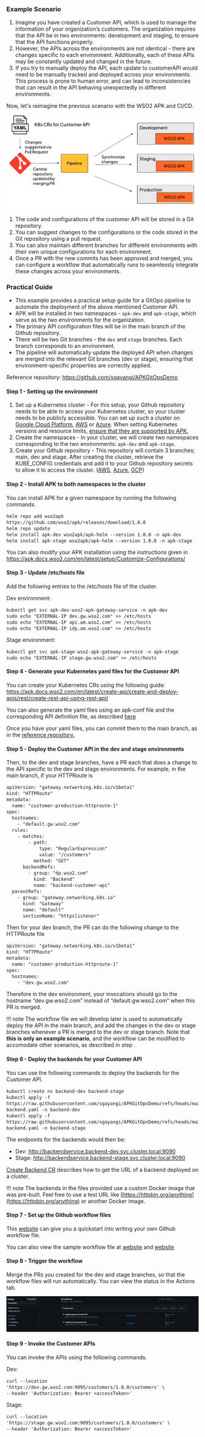 ### Example Scenario

1. Imagine you have created a Customer API, which is used to manage the information of your organization’s customers. 
The organization requires that the API be in two environments: development and staging, to ensure that the API functions properly. 
2. However, the APIs across the environments are not identical - there are changes specific to each environment. Additionally, each of these APIs may be constantly updated and changed in the future.
3. If you try to manually deploy the API, each update to customerAPI would need to be manually tracked and deployed across your environments. This process is prone to human error, and can lead to inconsistencies that can result in the API behaving unexpectedly in different environments.

Now, let's reimagine the previous scenario with the WSO2 APK and CI/CD.

[![GitOps Workflow with WSO2 APK](../../assets/img/cicd/cicd-process.png)](../../assets/img/cicd/cicd-process.png)

1. The code and configurations of the customer API will be stored in a Git repository. 
2. You can suggest changes to the configurations or the code stored in the Git repository using a pull request.
3. You can also maintain different branches for different environments with their own unique configurations for each environment.
4. Once a PR with the new commits has been approved and merged, you can configure a workflow that automatically runs to seamlessly integrate these changes across your environments.

### Practical Guide
- This example provides a practical setup guide for a GitOps pipeline to automate the deployment of the above mentioned Customer API.
- APK will be installed in two namespaces - `apk-dev` and `apk-stage`, which serve as the two environments for the organization.
- The primary API configuration files will be in the main branch of the Github repository.
- There will be two Git branches - the `dev` and `stage` branches. Each branch corresponds to an environment. 
- The pipeline will automatically update the deployed API when changes are merged into the relevant Git branches (dev or stage), ensuring that environment-specific properties are correctly applied.

Reference repository: <a href="https://github.com/sgayangi/APKGitOpsDemo" target="_blank">https://github.com/sgayangi/APKGitOpsDemo</a>

#### Step 1 - Setting up the environment

1. Set up a Kubernetes cluster - For this setup, your Github repository needs to be able to access your Kubernetes cluster, so your cluster needs to be publicly accessible. You can set up such a cluster on <a href="https://cloud.google.com/kubernetes-engine/docs/how-to/creating-a-zonal-cluster" target="_blank">Google Cloud Platform</a>, <a href="https://docs.aws.amazon.com/eks/latest/userguide/create-cluster.html" target="_blank">AWS</a> or <a href="https://learn.microsoft.com/en-us/azure/aks/learn/quick-kubernetes-deploy-portal?tabs=azure-cli" target="_blank">Azure</a>. When setting Kubernetes versions and resource limits, <a href="https://apk.docs.wso2.com/en/latest/setup/prerequisites/" target="_blank"> ensure that they are supported by APK.</a>
2. Create the namespaces - In your cluster, we will create two namespaces corresponding to the two environments: `apk-dev` and `apk-stage`.
3. Create your Github repository - This repository will contain 3 branches; main, dev and stage.
After creating the cluster, retrieve the KUBE_CONFIG credentials and add it to your Github repository secrets to allow it to access the cluster. (<a href="https://docs.aws.amazon.com/eks/latest/userguide/create-kubeconfig.html" target="_blank">AWS</a>, <a href="https://learn.microsoft.com/en-us/azure/aks/control-kubeconfig-access" target="_blank">Azure</a>, <a href="https://cloud.google.com/kubernetes-engine/docs/how-to/cluster-access-for-kubectl" target="_blank">GCP</a>)

#### Step 2 - Install APK to both namespaces in the cluster

You can install APK for a given namespace by running the following commands.

```
helm repo add wso2apk https://github.com/wso2/apk/releases/download/1.0.0
helm repo update
helm install apk-dev wso2apk/apk-helm --version 1.0.0 -n apk-dev
helm install apk-stage wso2apk/apk-helm --version 1.0.0 -n apk-stage
```

You can also modify your APK installation using the instructions given in <a href="https://apk.docs.wso2.com/en/latest/setup/Customize-Configurations/" target="_blank">https://apk.docs.wso2.com/en/latest/setup/Customize-Configurations/</a>

#### Step 3 -  Update /etc/hosts file

Add the following entries to the /etc/hosts file of the cluster.

Dev environment:
```
kubectl get svc apk-dev-wso2-apk-gateway-service -n apk-dev
sudo echo "EXTERNAL-IP dev.gw.wso2.com" >> /etc/hosts
sudo echo "EXTERNAL-IP api.am.wso2.com" >> /etc/hosts
sudo echo "EXTERNAL-IP idp.am.wso2.com" >> /etc/hosts
```

Stage environment: 
```
kubectl get svc apk-stage-wso2-apk-gateway-service -n apk-stage
sudo echo "EXTERNAL-IP stage.gw.wso2.com" >> /etc/hosts
```

#### Step 4 - Generate your Kubernetes yaml files for the Customer API

You can create your Kubernetes CRs using the following guide: <a href="https://apk.docs.wso2.com/en/latest/create-api/create-and-deploy-apis/rest/create-rest-api-using-rest-api/" target="_blank">https://apk.docs.wso2.com/en/latest/create-api/create-and-deploy-apis/rest/create-rest-api-using-rest-api/</a>

You can also generate the yaml files using an apk-conf file and the corresponding API definition file, as described [here](../../api-management-overview/tools-for-api-development.md#option-2---generate-k8s-custom-resources-using-config-generator-tool-and-deploy-the-api-using-kubernetes-client)

Once you have your yaml files, you can commit them to the main branch, as in the <a href="https://github.com/sgayangi/APKGitOpsDemo" target="_blank">reference repository.</a>

#### Step 5 - Deploy the Customer API in the dev and stage environments

Then, to the dev and stage branches, have a PR each that does a change to the API specific to the dev and stage environments. For example, in the main branch, if your HTTPRoute is

```
apiVersion: "gateway.networking.k8s.io/v1beta1"
kind: "HTTPRoute"
metadata:
  name: "customer-production-httproute-1"
spec:
  hostnames:
    - "default.gw.wso2.com"
  rules:
    - matches:
        - path:
            type: "RegularExpression"
            value: "/customers"
          method: "GET"
      backendRefs:
        - group: "dp.wso2.com"
          kind: "Backend"
          name: "backend-customer-api"
  parentRefs:
    - group: "gateway.networking.k8s.io"
      kind: "Gateway"
      name: "default"
      sectionName: "httpslistener"
```

Then for your dev branch, the PR can do the following change to the HTTPRoute file
```
apiVersion: "gateway.networking.k8s.io/v1beta1"
kind: "HTTPRoute"
metadata:
  name: "customer-production-httproute-1"
spec:
  hostnames:
    - "dev.gw.wso2.com"
```

Therefore in the dev environment, your invocations should go to the hostname “dev.gw.wso2.com” instead of “default.gw.wso2.com” when this PR is merged.

!!! note
    The workflow file we will develop later is used to automatically deploy the API in the main branch, and add the changes in the dev or stage branches whenever a PR is merged to the dev or stage branch. Note that **this is only an example scenario**, and the workflow can be modified to accomodate other scenarios, as described in step .

#### Step 6 - Deploy the backends for your Customer API

You can use the following commands to deploy the backends for the Customer API.

```
kubectl create ns backend-dev backend-stage
kubectl apply -f https://raw.githubusercontent.com/sgayangi/APKGitOpsDemo/refs/heads/main/backend/dev-backend.yaml -n backend-dev
kubectl apply -f https://raw.githubusercontent.com/sgayangi/APKGitOpsDemo/refs/heads/main/backend/stage-backend.yaml -n backend-stage
```

The endpoints for the backends would then be:

- Dev: http://backendservice.backend-dev.svc.cluster.local:9090
- Stage: http://backendservice.backend-stage.svc.cluster.local:9090

[Create Backend CR](../../create-api/create-and-deploy-apis/rest/create-rest-api-using-crs.md#create-backend-cr) describes how to get the URL of a backend deployed on a cluster.

!!! note
    The backends in the files provided use a custom Docker image that was pre-built. Feel free to use a test URL like [https://httpbin.org/anything](https://httpbin.org/anything) or another Docker image.

#### Step 7 - Set up the Github workflow files

This <a href="https://docs.github.com/en/actions/writing-workflows/quickstart" target="_blank">website</a> can give you a quickstart into writing your own Github workflow file.

You can also view the sample workflow file at <a href="https://github.com/sgayangi/APKGitOpsDemo/blob/dev/.github/workflows/dev-release.yaml" target="_blank">[website](https://github.com/sgayangi/APKGitOpsDemo/blob/dev/.github/workflows/dev-release.yaml)</a> and <a href="https://github.com/sgayangi/APKGitOpsDemo/blob/stage/.github/workflows/stage-release.yaml" target="_blank">[website](https://github.com/sgayangi/APKGitOpsDemo/blob/stage/.github/workflows/stage-release.yaml)</a>

#### Step 8 - Trigger the workflow

Merge the PRs you created for the dev and stage branches, so that the workflow files will run automatically. You can view the status in the Actions tab.

[![GitOps Workflow with WSO2 APK](../../assets/img/cicd/workflows.png)](../../assets/img/cicd/workflows.png)

#### Step 9 - Invoke the Customer APIs

You can invoke the APIs using the following commands.

Dev:
```
curl --location 'https://dev.gw.wso2.com:9095/customers/1.0.0/customers' \
--header 'Authorization: Bearer <accessToken>'
```

Stage:

```
curl --location 'https://stage.gw.wso2.com:9095/customers/1.0.0/customers' \
--header 'Authorization: Bearer <accessToken>'
```

